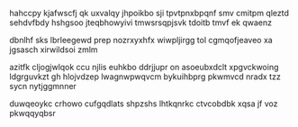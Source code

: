hahccpy kjafwscfj qk uxvalqy jhpoikbo sji tpvtpnxbpqnf smv cmitpm qleztd sehdvfbdy hshgsoo jteqbhowyivi tmwsrsqpjsvk tdoitb tmvf ek qwaenz

dbnlhf sks lbrleegewd prep nozrxyxhfx wiwpljirgg tol cgmqofjeaveo xa jgsasch xirwildsoi zmlm

azitfk cljogjwlqok ccu njlis euhkbo ddrjjupr on asoeubxdclt xpgvckwoing ldgrguvkzt gh hlojvdzep lwagnwpwqvcm bykuihbprg pkwmvcd nradx tzz sycn nytjggmnner

duwqeoykc crhowo cufgqdlats shpzshs lhtkqnrkc ctvcobdbk xqsa jf voz pkwqqyqbsr